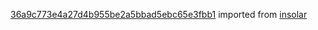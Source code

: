 [36a9c773e4a27d4b955be2a5bbad5ebc65e3fbb1](https://github.com/insolar/insolar/commit/36a9c773e4a27d4b955be2a5bbad5ebc65e3fbb1) imported from [insolar](https://github.com/insolar/insolar)
